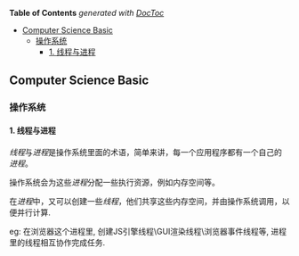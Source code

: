 <!-- START doctoc generated TOC please keep comment here to allow auto update -->
<!-- DON'T EDIT THIS SECTION, INSTEAD RE-RUN doctoc TO UPDATE -->
**Table of Contents**  *generated with [DocToc](https://github.com/thlorenz/doctoc)*

- [Computer Science Basic](#computer-science-basic)
  - [操作系统](#%E6%93%8D%E4%BD%9C%E7%B3%BB%E7%BB%9F)
    - [1. 线程与进程](#1-%E7%BA%BF%E7%A8%8B%E4%B8%8E%E8%BF%9B%E7%A8%8B)

<!-- END doctoc generated TOC please keep comment here to allow auto update -->



## Computer Science Basic

### 操作系统

#### 1. 线程与进程

*线程*与*进程*是操作系统里面的术语，简单来讲，每一个应用程序都有一个自己的 *进程*。

操作系统会为这些*进程*分配一些执行资源，例如内存空间等。

在*进程*中，又可以创建一些*线程*，他们共享这些内存空间，并由操作系统调用，以便并行计算.

eg: 在浏览器这个进程里, 创建JS引擎线程\GUI渲染线程\浏览器事件线程等, 进程里的线程相互协作完成任务.

